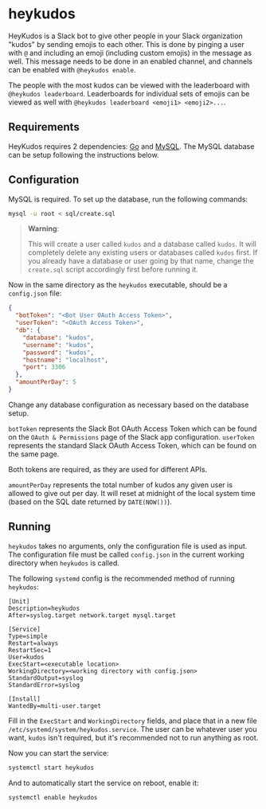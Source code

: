 heykudos
========

HeyKudos is a Slack bot to give other people in your Slack organization "kudos" by sending emojis to each other.
This is done by pinging a user with `@` and including an emoji (including custom emojis) in the message as well.
This message needs to be done in an enabled channel, and channels can be enabled with `@heykudos enable`.

The people with the most kudos can be viewed with the leaderboard with `@heykudos leaderboard`. Leaderboards for individual
sets of emojis can be viewed as well with `@heykudos leaderboard <emoji1> <emoji2>...`.

Requirements
------------

HeyKudos requires 2 dependencies: [Go](https://golang.org/) and [MySQL](https://www.mysql.com/). The MySQL database can be
setup following the instructions below.

Configuration
-------------

MySQL is required. To set up the database, run the following commands:

```bash
mysql -u root < sql/create.sql
```

> **Warning**:
>
> This will create a user called `kudos` and a database called `kudos`. It will completely delete any existing users or
databases called `kudos` first. If you already have a database or user going by that name, change the `create.sql`
script accordingly first before running it.

Now in the same directory as the `heykudos` executable, should be a `config.json` file:

```json
{
  "botToken": "<Bot User OAuth Access Token>",
  "userToken": "<OAuth Access Token>",
  "db": {
    "database": "kudos",
    "username": "kudos",
    "password": "kudos",
    "hostname": "localhost",
    "port": 3306
  },
  "amountPerDay": 5
}
```

Change any database configuration as necessary based on the database setup.

`botToken` represents the Slack Bot OAuth Access Token which can be found on the `OAuth & Permissions` page of the Slack
app configuration. `userToken` represents the standard Slack OAuth Access Token, which can be found on the same page.

Both tokens are required, as they are used for different APIs.

`amountPerDay` represents the total number of kudos any given user is allowed to give out per day. It will reset at
midnight of the local system time (based on the SQL date returned by `DATE(NOW())`).

Running
-------

`heykudos` takes no arguments, only the configuration file is used as input. The configuration file must be called
`config.json` in the current working directory when `heykudos` is called.

The following `systemd` config is the recommended method of running `heykudos`:

```
[Unit]
Description=heykudos
After=syslog.target network.target mysql.target

[Service]
Type=simple
Restart=always
RestartSec=1
User=kudos
ExecStart=<executable location>
WorkingDirectory=<working directory with config.json>
StandardOutput=syslog
StandardError=syslog

[Install]
WantedBy=multi-user.target
```

Fill in the `ExecStart` and `WorkingDirectory` fields, and place that in a new file
`/etc/systemd/system/heykudos.service`. The user can be whatever user you want, `kudos` isn't required, but it's
recommended not to run anything as root.

Now you can start the service:

```bash
systemctl start heykudos
```

And to automatically start the service on reboot, enable it:

```bash
systemctl enable heykudos
```
